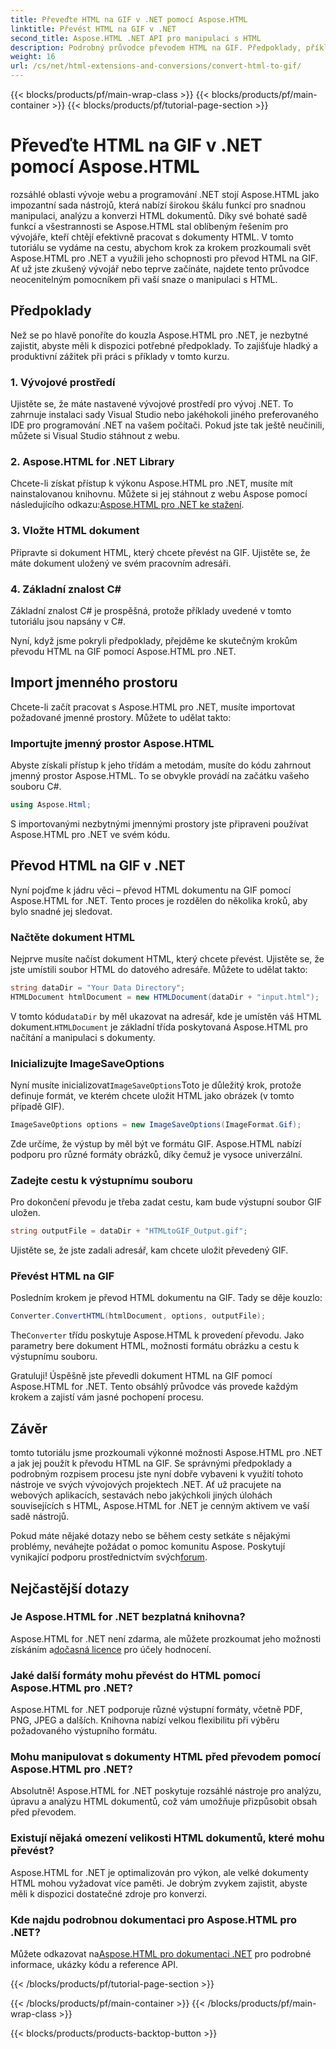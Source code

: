 ```yaml
---
title: Převeďte HTML na GIF v .NET pomocí Aspose.HTML
linktitle: Převést HTML na GIF v .NET
second_title: Aspose.HTML .NET API pro manipulaci s HTML
description: Podrobný průvodce převodem HTML na GIF. Předpoklady, příklady kódu, časté dotazy a další! Optimalizujte svou manipulaci s HTML pomocí Aspose.HTML.
weight: 16
url: /cs/net/html-extensions-and-conversions/convert-html-to-gif/
---
```


{{< blocks/products/pf/main-wrap-class >}}
{{< blocks/products/pf/main-container >}}
{{< blocks/products/pf/tutorial-page-section >}}

# Převeďte HTML na GIF v .NET pomocí Aspose.HTML


rozsáhlé oblasti vývoje webu a programování .NET stojí Aspose.HTML jako impozantní sada nástrojů, která nabízí širokou škálu funkcí pro snadnou manipulaci, analýzu a konverzi HTML dokumentů. Díky své bohaté sadě funkcí a všestrannosti se Aspose.HTML stal oblíbeným řešením pro vývojáře, kteří chtějí efektivně pracovat s dokumenty HTML. V tomto tutoriálu se vydáme na cestu, abychom krok za krokem prozkoumali svět Aspose.HTML pro .NET a využili jeho schopnosti pro převod HTML na GIF. Ať už jste zkušený vývojář nebo teprve začínáte, najdete tento průvodce neocenitelným pomocníkem při vaší snaze o manipulaci s HTML.

## Předpoklady

Než se po hlavě ponoříte do kouzla Aspose.HTML pro .NET, je nezbytné zajistit, abyste měli k dispozici potřebné předpoklady. To zajišťuje hladký a produktivní zážitek při práci s příklady v tomto kurzu.

### 1. Vývojové prostředí

Ujistěte se, že máte nastavené vývojové prostředí pro vývoj .NET. To zahrnuje instalaci sady Visual Studio nebo jakéhokoli jiného preferovaného IDE pro programování .NET na vašem počítači. Pokud jste tak ještě neučinili, můžete si Visual Studio stáhnout z webu.

### 2. Aspose.HTML for .NET Library

 Chcete-li získat přístup k výkonu Aspose.HTML pro .NET, musíte mít nainstalovanou knihovnu. Můžete si jej stáhnout z webu Aspose pomocí následujícího odkazu:[Aspose.HTML pro .NET ke stažení](https://releases.aspose.com/html/net/).

### 3. Vložte HTML dokument

Připravte si dokument HTML, který chcete převést na GIF. Ujistěte se, že máte dokument uložený ve svém pracovním adresáři.

### 4. Základní znalost C#

Základní znalost C# je prospěšná, protože příklady uvedené v tomto tutoriálu jsou napsány v C#.

Nyní, když jsme pokryli předpoklady, přejděme ke skutečným krokům převodu HTML na GIF pomocí Aspose.HTML pro .NET.

## Import jmenného prostoru

Chcete-li začít pracovat s Aspose.HTML pro .NET, musíte importovat požadované jmenné prostory. Můžete to udělat takto:

### Importujte jmenný prostor Aspose.HTML

Abyste získali přístup k jeho třídám a metodám, musíte do kódu zahrnout jmenný prostor Aspose.HTML. To se obvykle provádí na začátku vašeho souboru C#.

```csharp
using Aspose.Html;
```

S importovanými nezbytnými jmennými prostory jste připraveni používat Aspose.HTML pro .NET ve svém kódu.

## Převod HTML na GIF v .NET

Nyní pojďme k jádru věci – převod HTML dokumentu na GIF pomocí Aspose.HTML for .NET. Tento proces je rozdělen do několika kroků, aby bylo snadné jej sledovat.

### Načtěte dokument HTML

Nejprve musíte načíst dokument HTML, který chcete převést. Ujistěte se, že jste umístili soubor HTML do datového adresáře. Můžete to udělat takto:

```csharp
string dataDir = "Your Data Directory";
HTMLDocument htmlDocument = new HTMLDocument(dataDir + "input.html");
```

 V tomto kódu`dataDir` by měl ukazovat na adresář, kde je umístěn váš HTML dokument.`HTMLDocument` je základní třída poskytovaná Aspose.HTML pro načítání a manipulaci s dokumenty.

### Inicializujte ImageSaveOptions

 Nyní musíte inicializovat`ImageSaveOptions`Toto je důležitý krok, protože definuje formát, ve kterém chcete uložit HTML jako obrázek (v tomto případě GIF).

```csharp
ImageSaveOptions options = new ImageSaveOptions(ImageFormat.Gif);
```

Zde určíme, že výstup by měl být ve formátu GIF. Aspose.HTML nabízí podporu pro různé formáty obrázků, díky čemuž je vysoce univerzální.

### Zadejte cestu k výstupnímu souboru

Pro dokončení převodu je třeba zadat cestu, kam bude výstupní soubor GIF uložen.

```csharp
string outputFile = dataDir + "HTMLtoGIF_Output.gif";
```

Ujistěte se, že jste zadali adresář, kam chcete uložit převedený GIF.

### Převést HTML na GIF

Posledním krokem je převod HTML dokumentu na GIF. Tady se děje kouzlo:

```csharp
Converter.ConvertHTML(htmlDocument, options, outputFile);
```

 The`Converter` třídu poskytuje Aspose.HTML k provedení převodu. Jako parametry bere dokument HTML, možnosti formátu obrázku a cestu k výstupnímu souboru.

Gratuluji! Úspěšně jste převedli dokument HTML na GIF pomocí Aspose.HTML for .NET. Tento obsáhlý průvodce vás provede každým krokem a zajistí vám jasné pochopení procesu.

## Závěr

tomto tutoriálu jsme prozkoumali výkonné možnosti Aspose.HTML pro .NET a jak jej použít k převodu HTML na GIF. Se správnými předpoklady a podrobným rozpisem procesu jste nyní dobře vybaveni k využití tohoto nástroje ve svých vývojových projektech .NET. Ať už pracujete na webových aplikacích, sestavách nebo jakýchkoli jiných úlohách souvisejících s HTML, Aspose.HTML for .NET je cenným aktivem ve vaší sadě nástrojů.

 Pokud máte nějaké dotazy nebo se během cesty setkáte s nějakými problémy, neváhejte požádat o pomoc komunitu Aspose. Poskytují vynikající podporu prostřednictvím svých[forum](https://forum.aspose.com/).

## Nejčastější dotazy

### Je Aspose.HTML for .NET bezplatná knihovna?
 Aspose.HTML for .NET není zdarma, ale můžete prozkoumat jeho možnosti získáním a[dočasná licence](https://purchase.aspose.com/temporary-license/) pro účely hodnocení.

### Jaké další formáty mohu převést do HTML pomocí Aspose.HTML pro .NET?
Aspose.HTML for .NET podporuje různé výstupní formáty, včetně PDF, PNG, JPEG a dalších. Knihovna nabízí velkou flexibilitu při výběru požadovaného výstupního formátu.

### Mohu manipulovat s dokumenty HTML před převodem pomocí Aspose.HTML pro .NET?
Absolutně! Aspose.HTML for .NET poskytuje rozsáhlé nástroje pro analýzu, úpravu a analýzu HTML dokumentů, což vám umožňuje přizpůsobit obsah před převodem.

### Existují nějaká omezení velikosti HTML dokumentů, které mohu převést?
Aspose.HTML for .NET je optimalizován pro výkon, ale velké dokumenty HTML mohou vyžadovat více paměti. Je dobrým zvykem zajistit, abyste měli k dispozici dostatečné zdroje pro konverzi.

### Kde najdu podrobnou dokumentaci pro Aspose.HTML pro .NET?
 Můžete odkazovat na[Aspose.HTML pro dokumentaci .NET](https://reference.aspose.com/html/net/) pro podrobné informace, ukázky kódu a reference API.

{{< /blocks/products/pf/tutorial-page-section >}}

{{< /blocks/products/pf/main-container >}}
{{< /blocks/products/pf/main-wrap-class >}}

{{< blocks/products/products-backtop-button >}}
